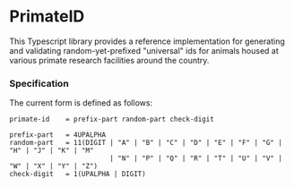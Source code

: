 # PrimateID

This Typescript library provides a reference implementation for generating and validating random-yet-prefixed "universal" ids for animals housed at various primate research facilities around the country.

### Specification

The current form is defined as follows:
```ABNF
primate-id    = prefix-part random-part check-digit

prefix-part   = 4UPALPHA
random-part   = 11(DIGIT | "A" | "B" | "C" | "D" | "E" | "F" | "G" | "H" | "J" | "K" | "M" 
                         | "N" | "P" | "Q" | "R" | "T" | "U" | "V" | "W" | "X" | "Y" | "Z")
check-digit   = 1(UPALPHA | DIGIT)
```
